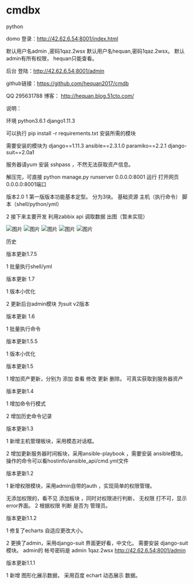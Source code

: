 # cmdbx
python

domo 登录：http://42.62.6.54:8001/index.html

默认用户名admin ,密码1qaz.2wsx   默认用户名hequan,密码1qaz.2wsx。       默认admin有所有权限， hequan只能查看。

后台 登陆：http://42.62.6.54:8001/admin


github链接：https://github.com/hequan2017/cmdb

QQ 295631788     博客： http://hequan.blog.51cto.com/


说明：

环境 python3.6.1  django1.11.3

可以执行 pip install -r requirements.txt 安装所需的模块


需要安装的模块为
django==1.11.3
ansible==2.3.1.0
paramiko==2.2.1
django-suit==2.0a1


服务器请yum 安装  sshpass ，不然无法获取资产信息。


解压完，可直接   python manage.py  runserver  0.0.0.0:8001   运行   打开网页  0.0.0.0:8001端口



版本2.0
1 第一版版本功能基本定型。
分为3块。 基础资源        主机（执行命令）     脚本（shell/python/yml）

2 接下来主要开发 利用zabbix api 调取数据 出图（暂未实现）

![图片](https://github.com/hequan2017/cmdb/blob/master/static/img/1.png)
![图片](https://github.com/hequan2017/cmdb/blob/master/static/img/2.png)
![图片](https://github.com/hequan2017/cmdb/blob/master/static/img/3.png)
![图片](https://github.com/hequan2017/cmdb/blob/master/static/img/4.png)
![图片](https://github.com/hequan2017/cmdb/blob/master/static/img/5.png)


历史

版本更新1.7.5

1 批量执行shell/yml

版本更新 1.7

1 版本小优化

2 更新后台admin模块 为suit v2版本


版本更新 1.6

1 批量执行命令

版本更新1.5.5

1 版本小优化

版本更新1.5

1 增加资产更新，分别为 添加 查看 修改 更新 删除。 可真实获取到服务器资产

版本更新1.4

1 增加命令行模式

2 增加历史命令记录

版本更新1.3

1 新增主机管理板块，采用模态对话框。

2 增加更新服务器时间板块，采用ansible-playbook ，需要安装 ansible模块。 操作的命令可以看hostinfo/ansible_api/cmd.yml文件

版本更新1.2

1 新增权限模块，采用admin自带的auth ，实现简单的权限管理。

无添加权限的，看不见 添加板块 ，同时对权限进行判断， 无权限 打不可，显示 error界面。
2 根据权限 判断 是否为 管理员。

版本更新1.1.2

1 修复了echarts 自适应更改大小。

2 更换了admin，采用django-suit 界面更好看，中文化。 需要安装 django-suit 模块。 admin的 帐号密码是 admin 1qaz.2wsx http://42.62.6.54:8001/admin

版本更新1.1.1

1 新增 图形化展示数据， 采用百度 echart 动态展示 数据。
